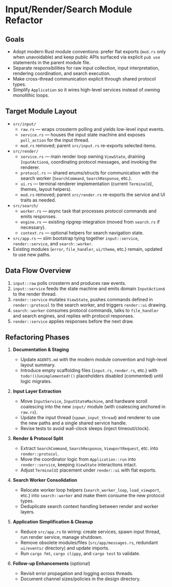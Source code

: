 # Input/Render/Search Module Refactor

## Goals
- Adopt modern Rust module conventions: prefer flat exports (`mod.rs` only when unavoidable) and keep public APIs surfaced via explicit `pub use` statements in the parent module file.
- Separate responsibilities for raw input collection, input interpretation, rendering coordination, and search execution.
- Make cross-thread communication explicit through shared protocol types.
- Simplify `Application` so it wires high-level services instead of owning monolithic loops.

## Target Module Layout
- `src/input/`
  - `raw.rs` — wraps crossterm polling and yields low-level input events.
  - `service.rs` — houses the input state machine and exposes `poll_action` for the input thread.
  - `mod.rs` removed; parent `src/input.rs` re-exports selected items.
- `src/render/`
  - `service.rs` — main render loop owning `ViewState`, draining `InputAction`s, coordinating protocol messages, and invoking the renderer.
  - `protocol.rs` — shared enums/structs for communication with the search worker (`SearchCommand`, `SearchResponse`, etc.).
  - `ui.rs` — terminal renderer implementation (current `TerminalUI`, themes, layout helpers).
  - `mod.rs` removed; parent `src/render.rs` re-exports the service and UI traits as needed.
- `src/search/`
  - `worker.rs` — async task that processes protocol commands and emits responses.
  - `engine.rs` — existing ripgrep integration (moved from `search.rs` if necessary).
  - `context.rs` — optional helpers for search navigation state.
- `src/app.rs` — slim bootstrap tying together `input::service`, `render::service`, and `search::worker`.
- Existing modules (`error`, `file_handler`, `ui/theme`, etc.) remain, updated to use new paths.

## Data Flow Overview
1. `input::raw` polls crossterm and produces raw events.
2. `input::service` feeds the state machine and emits domain `InputAction`s to the render thread.
3. `render::service` mutates `ViewState`, pushes commands defined in `render::protocol` to the search worker, and triggers `render::ui` drawing.
4. `search::worker` consumes protocol commands, talks to `file_handler` and search engines, and replies with protocol responses.
5. `render::service` applies responses before the next draw.

## Refactoring Phases
1. **Documentation & Staging**
   - Update `AGENTS.md` with the modern module convention and high-level layout summary.
   - Introduce empty scaffolding files (`input.rs`, `render.rs`, etc.) with `todo!()`/`unimplemented!()` placeholders disabled (commented) until logic migrates.

2. **Input Layer Extraction**
   - Move `InputService`, `InputStateMachine`, and hardware scroll coalescing into the new `input/` module (with coalescing anchored in `raw.rs`).
   - Update the input thread (`spawn_input_thread`) and renderer to use the new paths and a single shared service handle.
   - Revise tests to avoid wall-clock sleeps (inject timeout/clock).

3. **Render & Protocol Split**
   - Extract `SearchCommand`, `SearchResponse`, `ViewportRequest`, etc. into `render::protocol`.
   - Move the coordinator logic from `Application::run` into `render::service`, keeping `ViewState` interactions intact.
   - Adjust `TerminalUI` placement under `render::ui` with flat exports.

4. **Search Worker Consolidation**
   - Relocate worker loop helpers (`search_worker_loop`, `load_viewport`, etc.) into `search::worker` and make them consume the new protocol types.
   - Deduplicate search context handling between render and worker layers.

5. **Application Simplification & Cleanup**
   - Reduce `src/app.rs` to wiring: create services, spawn input thread, run render service, manage shutdown.
   - Remove obsolete modules/files (`src/app/messages.rs`, redundant `ui/events/` directory) and update imports.
   - Run `cargo fmt`, `cargo clippy`, and `cargo test` to validate.

6. **Follow-up Enhancements** (optional)
   - Revisit error propagation and logging across threads.
   - Document channel sizes/policies in the design directory.
